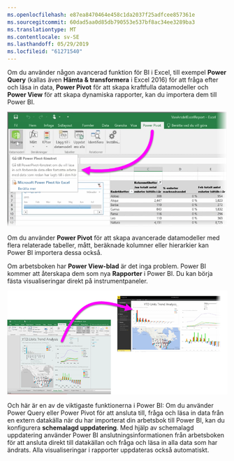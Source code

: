 ```yaml
---
ms.openlocfilehash: e87ea8470464e458c1da2037f25adfcee857361e
ms.sourcegitcommit: 60dad5aa0d85db790553e537bf8ac34ee3289ba3
ms.translationtype: MT
ms.contentlocale: sv-SE
ms.lasthandoff: 05/29/2019
ms.locfileid: "61271540"
---
```

Om du använder någon avancerad funktion för BI i Excel, till exempel **Power Query** (kallas även **Hämta & transformera** i Excel 2016) för att fråga efter och läsa in data, **Power Pivot** för att skapa kraftfulla datamodeller och **Power View** för att skapa dynamiska rapporter, kan du importera dem till Power BI.

![](media/5-3-import-powerpivot-powerview/5-3_1.png)

Om du använder **Power Pivot** för att skapa avancerade datamodeller med flera relaterade tabeller, mått, beräknade kolumner eller hierarkier kan Power BI importera dessa också.

Om arbetsboken har **Power View-blad** är det inga problem. Power BI kommer att återskapa dem som nya **Rapporter** i Power BI. Du kan börja fästa visualiseringar direkt på instrumentpaneler.

![](media/5-3-import-powerpivot-powerview/5-3_2.png)

Och här är en av de viktigaste funktionerna i Power BI: Om du använder Power Query eller Power Pivot för att ansluta till, fråga och läsa in data från en extern datakälla när du har importerat din arbetsbok till Power BI, kan du konfigurera **schemalagd uppdatering**. Med hjälp av schemalagd uppdatering använder Power BI anslutningsinformationen från arbetsboken för att ansluta direkt till datakällan och fråga och läsa in alla data som har ändrats. Alla visualiseringar i rapporter uppdateras också automatiskt.


